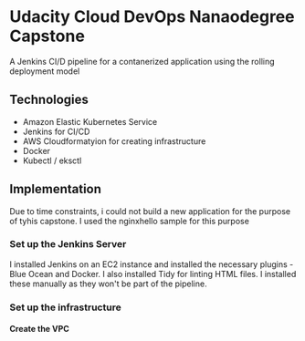 # Udacity Cloud DevOps Nanaodegree Capstone

A Jenkins CI/D pipeline for a contanerized application using the rolling deployment model

## Technologies

- Amazon Elastic Kubernetes Service 
- Jenkins for CI/CD
- AWS Cloudformatyion for creating infrastructure
- Docker
- Kubectl / eksctl

## Implementation

Due to time constraints, i could not build a new application for the purpose of tyhis capstone. I used the nginxhello sample for this purpose

### Set up the Jenkins Server

I installed Jenkins on an EC2 instance and installed the necessary plugins - Blue Ocean and Docker. I also installed Tidy for linting HTML files. I installed these manually as they won't be part of the pipeline.

### Set up the infrastructure

#### Create the VPC
